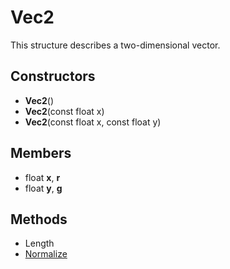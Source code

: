 # Vec2 #
This structure describes a two-dimensional vector.

## Constructors ##
- **Vec2**()
- **Vec2**(const float x)
- **Vec2**(const float x, const float y)

## Members ##
- float **x**, **r**
- float **y**, **g**

## Methods ##
- Length
- [Normalize](CPP_Normalize)
